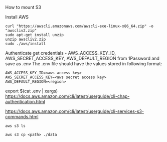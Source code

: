 How to mount S3

Install AWS

    curl "https://awscli.amazonaws.com/awscli-exe-linux-x86_64.zip" -o "awscliv2.zip"
    sudo apt-get install unzip
    unzip awscliv2.zip
    sudo ./aws/install

Authenticate
get credentials - AWS_ACCESS_KEY_ID, AWS_SECRET_ACCESS_KEY, AWS_DEFAULT_REGION from 1Password and save as .env
The .env file should have the values stored in following format:

```
AWS_ACCESS_KEY_ID=<aws access key>
AWS_SECRET_ACCESS_KEY=<aws secret access key>
AWS_DEFAULT_REGION=<region>
```

export $(cat .env | xargs)
https://docs.aws.amazon.com/cli/latest/userguide/cli-chap-authentication.html


https://docs.aws.amazon.com/cli/latest/userguide/cli-services-s3-commands.html


    aws s3 ls

    aws s3 cp <path> ./data


